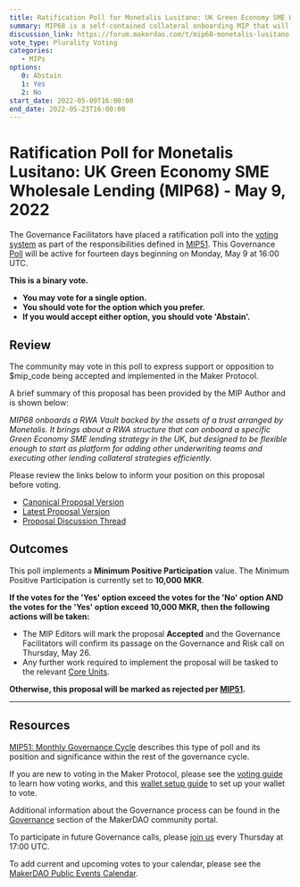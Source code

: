 ```yaml
---
title: Ratification Poll for Monetalis Lusitano: UK Green Economy SME Wholesale Lending (MIP68) - May 9, 2022
summary: MIP68 is a self-contained collateral onboarding MIP that will onboard and activate a RWA vault backed by the assets of a trust arranged by Monetalis.
discussion_link: https://forum.makerdao.com/t/mip68-monetalis-lusitano-uk-green-economy-sme-wholesale-lending/13789
vote_type: Plurality Voting
categories:
   - MIPs
options:
   0: Abstain
   1: Yes
   2: No
start_date: 2022-05-09T16:00:00
end_date: 2022-05-23T16:00:00
---
```

# Ratification Poll for Monetalis Lusitano: UK Green Economy SME Wholesale Lending (MIP68) - May 9, 2022

The Governance Facilitators have placed a ratification poll into the [voting system](https://vote.makerdao.com/polling) as part of the responsibilities defined in [MIP51](https://mips.makerdao.com/mips/details/MIP51). This Governance [Poll](https://community-development.makerdao.com/en/learn/governance/on-chain-gov) will be active for fourteen days beginning on Monday, May 9 at 16:00 UTC.

**This is a binary vote.** 
- **You may vote for a single option.** 
- **You should vote for the option which you prefer.**
- **If you would accept either option, you should vote 'Abstain'.**

## Review

The community may vote in this poll to express support or opposition to $mip_code being accepted and implemented in the Maker Protocol.

A brief summary of this proposal has been provided by the MIP Author and is shown below:

*MIP68 onboards a RWA Vault backed by the assets of a trust arranged by Monetalis. It brings about a RWA structure that can onboard a specific Green Economy SME lending strategy in the UK, but designed to be flexible enough to start as platform for adding other underwriting teams and executing other lending collateral strategies efficiently.*

Please review the links below to inform your position on this proposal before voting.
* [Canonical Proposal Version](https://github.com/makerdao/mips/blob/6f68f5dea2bb76bd1ad14269700163266e5d7b2b/MIP68/MIP68.md)
* [Latest Proposal Version](https://mips.makerdao.com/mips/details/MIP68)
* [Proposal Discussion Thread](https://forum.makerdao.com/t/mip68-monetalis-lusitano-uk-green-economy-sme-wholesale-lending/13789)

## Outcomes

This poll implements a **Minimum Positive Participation** value. The Minimum Positive Participation is currently set to **10,000 MKR**.

**If the votes for the 'Yes' option exceed the votes for the 'No' option AND the votes for the 'Yes' option exceed 10,000 MKR, then the following actions will be taken:**
* The MIP Editors will mark the proposal **Accepted** and the Governance Facilitators will confirm its passage on the Governance and Risk call on Thursday, May 26. 
* Any further work required to implement the proposal will be tasked to the relevant [Core Units](https://mips.makerdao.com/mips/details/MIP38#mip38c2-core-unit-state).

**Otherwise, this proposal will be marked as rejected per [MIP51](https://mips.makerdao.com/mips/details/MIP51#mip51c2-ratification-poll).**

---

## Resources

[MIP51: Monthly Governance Cycle](https://mips.makerdao.com/mips/details/MIP51) describes this type of poll and its position and significance within the rest of the governance cycle.

If you are new to voting in the Maker Protocol, please see the [voting guide](https://community-development.makerdao.com/en/learn/governance/how-voting-works/) to learn how voting works, and this [wallet setup guide](https://community-development.makerdao.com/en/learn/governance/voting-setup/) to set up your wallet to vote.

Additional information about the Governance process can be found in the [Governance](https://community-development.makerdao.com/en/learn/governance) section of the MakerDAO community portal.

To participate in future Governance calls, please [join us](https://github.com/makerdao/community/tree/master/governance/governance-and-risk-meetings) every Thursday at 17:00 UTC.

To add current and upcoming votes to your calendar, please see the [MakerDAO Public Events Calendar](https://calendar.google.com/calendar/embed?src=makerdao.com_3efhm2ghipksegl009ktniomdk%40group.calendar.google.com&ctz=UTC&mode=week&showCalendars=0&showPrint=0).
